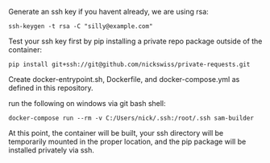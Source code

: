 

Generate an ssh key if you havent already, we are using rsa:
```
ssh-keygen -t rsa -C "silly@example.com"
```

Test your ssh key first by pip installing a private repo package outside of the container:
```
pip install git+ssh://git@github.com/nickswiss/private-requests.git
```

Create docker-entrypoint.sh, Dockerfile, and docker-compose.yml as defined in this repository.

run the following on windows via git bash shell:
```
docker-compose run --rm -v C:/Users/nick/.ssh:/root/.ssh sam-builder
```

At this point, the container will be built, your ssh directory will be temporarily mounted in the proper location, and the pip package will be installed privately via ssh.


